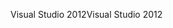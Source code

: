 <span data-ttu-id="c1950-101">Visual Studio 2012</span><span class="sxs-lookup"><span data-stu-id="c1950-101">Visual Studio 2012</span></span>